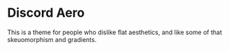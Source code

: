 # Discord Aero

This is a theme for people who dislike flat aesthetics, and like some of that skeuomorphism and gradients.
